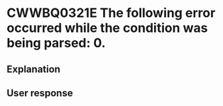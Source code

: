 # CWWBQ0321E The following error occurred while the condition was being parsed: 0.

## Explanation

## User response